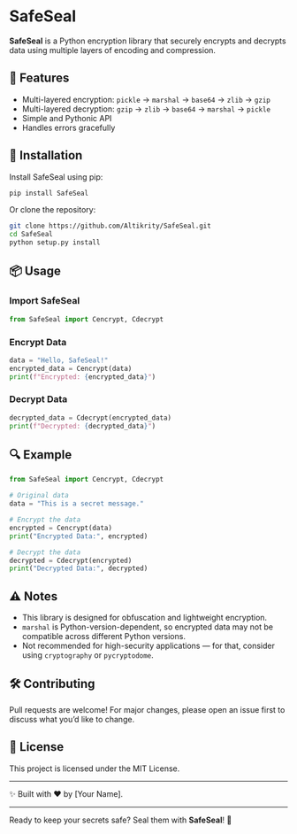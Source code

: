 # SafeSeal

**SafeSeal** is a Python encryption library that securely encrypts and decrypts data using multiple layers of encoding and compression.

## 🚀 Features
- Multi-layered encryption: `pickle` → `marshal` → `base64` → `zlib` → `gzip`
- Multi-layered decryption: `gzip` → `zlib` → `base64` → `marshal` → `pickle`
- Simple and Pythonic API
- Handles errors gracefully

## 🔧 Installation

Install SafeSeal using pip:

```bash
pip install SafeSeal
```

Or clone the repository:

```bash
git clone https://github.com/Altikrity/SafeSeal.git
cd SafeSeal
python setup.py install
```

## 📦 Usage

### Import SafeSeal

```python
from SafeSeal import Cencrypt, Cdecrypt
```

### Encrypt Data

```python
data = "Hello, SafeSeal!"
encrypted_data = Cencrypt(data)
print(f"Encrypted: {encrypted_data}")
```

### Decrypt Data

```python
decrypted_data = Cdecrypt(encrypted_data)
print(f"Decrypted: {decrypted_data}")
```

## 🔍 Example

```python
from SafeSeal import Cencrypt, Cdecrypt

# Original data
data = "This is a secret message."

# Encrypt the data
encrypted = Cencrypt(data)
print("Encrypted Data:", encrypted)

# Decrypt the data
decrypted = Cdecrypt(encrypted)
print("Decrypted Data:", decrypted)
```

## ⚠️ Notes
- This library is designed for obfuscation and lightweight encryption.
- `marshal` is Python-version-dependent, so encrypted data may not be compatible across different Python versions.
- Not recommended for high-security applications — for that, consider using `cryptography` or `pycryptodome`.

## 🛠️ Contributing
Pull requests are welcome! For major changes, please open an issue first to discuss what you’d like to change.

## 📜 License
This project is licensed under the MIT License.

---

✨ Built with ❤️ by [Your Name].

---

Ready to keep your secrets safe? Seal them with **SafeSeal**! 🔐

